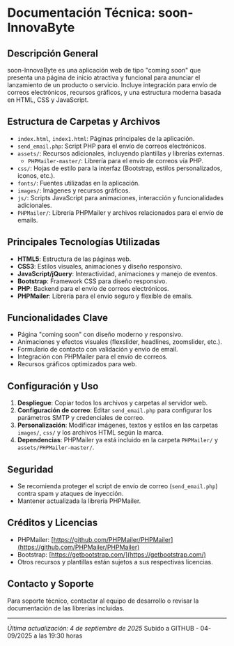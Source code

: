 # Documentación Técnica: soon-InnovaByte

## Descripción General
soon-InnovaByte es una aplicación web de tipo "coming soon" que presenta una página de inicio atractiva y funcional para anunciar el lanzamiento de un producto o servicio. Incluye integración para envío de correos electrónicos, recursos gráficos, y una estructura moderna basada en HTML, CSS y JavaScript.

## Estructura de Carpetas y Archivos

- `index.html`, `index1.html`: Páginas principales de la aplicación.
- `send_email.php`: Script PHP para el envío de correos electrónicos.
- `assets/`: Recursos adicionales, incluyendo plantillas y librerías externas.
  - `PHPMailer-master/`: Librería para el envío de correos vía PHP.
- `css/`: Hojas de estilo para la interfaz (Bootstrap, estilos personalizados, iconos, etc.).
- `fonts/`: Fuentes utilizadas en la aplicación.
- `images/`: Imágenes y recursos gráficos.
- `js/`: Scripts JavaScript para animaciones, interacción y funcionalidades adicionales.
- `PHPMailer/`: Librería PHPMailer y archivos relacionados para el envío de emails.

## Principales Tecnologías Utilizadas

- **HTML5**: Estructura de las páginas web.
- **CSS3**: Estilos visuales, animaciones y diseño responsivo.
- **JavaScript/jQuery**: Interactividad, animaciones y manejo de eventos.
- **Bootstrap**: Framework CSS para diseño responsivo.
- **PHP**: Backend para el envío de correos electrónicos.
- **PHPMailer**: Librería para el envío seguro y flexible de emails.

## Funcionalidades Clave

- Página "coming soon" con diseño moderno y responsivo.
- Animaciones y efectos visuales (flexslider, headlines, zoomslider, etc.).
- Formulario de contacto con validación y envío de email.
- Integración con PHPMailer para el envío de correos.
- Recursos gráficos optimizados para web.

## Configuración y Uso

1. **Despliegue**: Copiar todos los archivos y carpetas al servidor web.
2. **Configuración de correo**: Editar `send_email.php` para configurar los parámetros SMTP y credenciales de correo.
3. **Personalización**: Modificar imágenes, textos y estilos en las carpetas `images/`, `css/` y los archivos HTML según la marca.
4. **Dependencias**: PHPMailer ya está incluido en la carpeta `PHPMailer/` y `assets/PHPMailer-master/`.

## Seguridad
- Se recomienda proteger el script de envío de correo (`send_email.php`) contra spam y ataques de inyección.
- Mantener actualizada la librería PHPMailer.

## Créditos y Licencias
- PHPMailer: [https://github.com/PHPMailer/PHPMailer](https://github.com/PHPMailer/PHPMailer)
- Bootstrap: [https://getbootstrap.com/](https://getbootstrap.com/)
- Otros recursos y plantillas están sujetos a sus respectivas licencias.

## Contacto y Soporte
Para soporte técnico, contactar al equipo de desarrollo o revisar la documentación de las librerías incluidas.

---

*Última actualización: 4 de septiembre de 2025*
Subido a GITHUB - 04-09/2025 a las 19:30 horas